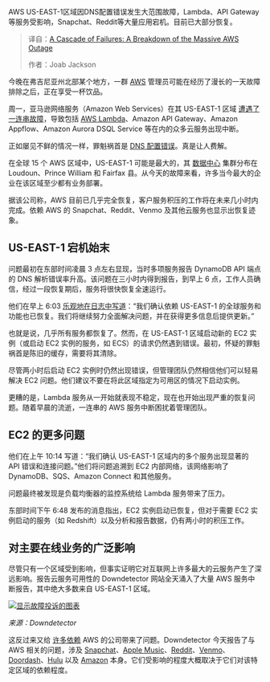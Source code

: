 <!--
title: AWS史诗级故障：连锁反应与深度剖析
cover: https://cdn.thenewstack.io/media/2025/10/0d29563c-getty-images-ygd3vfqtv8i-unsplash.jpg
summary: AWS US-EAST-1区域因DNS配置错误发生大范围故障，Lambda、API Gateway等服务受影响，Snapchat、Reddit等大量应用宕机。目前已大部分恢复。
-->

AWS US-EAST-1区域因DNS配置错误发生大范围故障，Lambda、API Gateway等服务受影响，Snapchat、Reddit等大量应用宕机。目前已大部分恢复。

> 译自：[A Cascade of Failures: A Breakdown of the Massive AWS Outage](https://thenewstack.io/a-cascade-of-failures-a-breakdown-of-the-massive-aws-outage/)
> 
> 作者：Joab Jackson

今晚在弗吉尼亚州北部某个地方，一群 [AWS](https://aws.amazon.com/?utm_content=inline+mention) 管理员可能在经历了漫长的一天故障排除之后，正在享受一杯饮品。

周一，亚马逊网络服务（Amazon Web Services）在其 US-EAST-1 区域 [遭遇了一连串故障](https://www.aboutamazon.com/news/aws/aws-service-disruptions-outage-update)，导致包括 [AWS Lambda](https://thenewstack.io/three-reasons-why-teams-move-away-from-aws-lambda/)、Amazon API Gateway、Amazon Appflow、Amazon Aurora DSQL Service 等在内的众多云服务出现中断。

正如屡见不鲜的情况一样，罪魁祸首是 [DNS 配置错误](https://thenewstack.io/why-you-need-distributed-dns-implementation/)。真是让人费解。

在全球 15 个 AWS 区域中，US-EAST-1 可能是最大的，其 [数据中心](https://thenewstack.io/how-much-energy-is-really-being-consumed-by-data-centers/) 集群分布在 Loudoun、Prince William 和 Fairfax 县。从今天的故障来看，许多当今最大的企业在该区域至少都有业务部署。

据该公司称，AWS 目前已几乎完全恢复，客户服务积压的工作将在未来几小时内完成。依赖 AWS 的 Snapchat、Reddit、Venmo 及其他云服务也显示出恢复迹象。

## US-EAST-1 宕机始末

问题最初在东部时间凌晨 3 点左右显现，当时多项服务报告 DynamoDB API 端点的 DNS 解析错误率升高。该问题在三小时内得到报告，到早上 6 点，工作人员确信，经过一段恢复期后，服务将很快恢复全速运行。

他们在早上 6:03 [乐观地在日志中写道](https://health.aws.amazon.com/health/status)：“我们确认依赖 US-EAST-1 的全球服务和功能也已恢复。我们将继续努力全面解决问题，并在获得更多信息后提供更新。”

也就是说，几乎所有服务都恢复了。然而，在 US-EAST-1 区域启动新的 EC2 实例（或启动 EC2 实例的服务，如 ECS）的请求仍然遇到错误。最初，怀疑的罪魁祸首是陈旧的缓存，需要将其清除。

尽管两小时后启动 EC2 实例时仍然出现错误，但管理团队仍然相信他们可以轻易解决 EC2 问题。他们建议不要在将此区域指定为可用区的情况下启动实例。

更糟的是，Lambda 服务从一开始就表现不稳定，现在也开始出现严重的恢复问题。随着早晨的流逝，一连串的 AWS 服务中断困扰着管理团队。

## EC2 的更多问题

他们在上午 10:14 写道：“我们确认 US-EAST-1 区域内的多个服务出现显著的 API 错误和连接问题。”他们将问题追溯到 EC2 内部网络，该网络影响了 DynamoDB、SQS、Amazon Connect 和其他服务。

问题最终被发现是负载均衡器的监控系统给 Lambda 服务带来了压力。

东部时间下午 6:48 发布的消息指出，EC2 实例启动已恢复，但对于需要 EC2 实例启动的服务（如 Redshift）以及分析和报告数据，仍有两小时的积压工作。

## 对主要在线业务的广泛影响

尽管只有一个区域受到影响，但事实证明它对互联网上许多最大的云服务产生了深远影响。报告云服务可用性的 Downdetector 网站全天涌入了大量 AWS 服务中断报告，其中绝大多数来自 US-EAST-1 区域。

[![显示故障投诉的图表](https://cdn.thenewstack.io/media/2025/10/a03c0424-downdetector-1-aws-oct20.png)](https://cdn.thenewstack.io/media/2025/10/a03c0424-downdetector-1-aws-oct20.png)

*来源：Downdetector*

这反过来又给 [许多依赖](https://www.cnbc.com/2025/10/20/amazon-web-services-outage-takes-down-major-websites.html) AWS 的公司带来了问题。Downdetector 今天报告了与 AWS 相关的问题，涉及 [Snapchat](https://downdetector.com/status/snapchat/)、[Apple Music](https://downdetector.com/status/apple-music/)、[Reddit](https://downdetector.com/status/reddit/)、[Venmo](https://downdetector.com/status/venmo/)、[Doordash](https://downdetector.com/status/doordash/)、[Hulu](https://downdetector.com/status/hulu/) 以及 [Amazon](https://downdetector.com/status/amazon/) 本身。它们受影响的程度大概取决于它们对该特定区域的依赖程度。